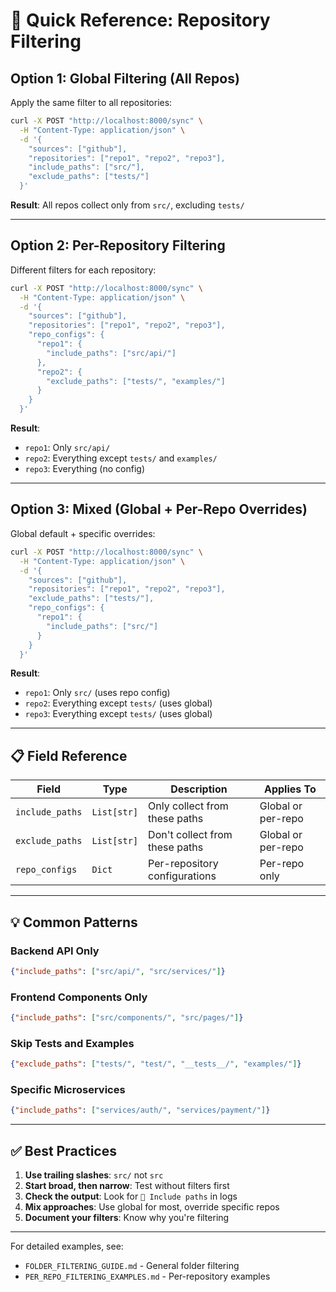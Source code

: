 # 🚀 Quick Reference: Repository Filtering

## Option 1: Global Filtering (All Repos)

Apply the same filter to all repositories:

```bash
curl -X POST "http://localhost:8000/sync" \
  -H "Content-Type: application/json" \
  -d '{
    "sources": ["github"],
    "repositories": ["repo1", "repo2", "repo3"],
    "include_paths": ["src/"],
    "exclude_paths": ["tests/"]
  }'
```

**Result**: All repos collect only from `src/`, excluding `tests/`

---

## Option 2: Per-Repository Filtering

Different filters for each repository:

```bash
curl -X POST "http://localhost:8000/sync" \
  -H "Content-Type: application/json" \
  -d '{
    "sources": ["github"],
    "repositories": ["repo1", "repo2", "repo3"],
    "repo_configs": {
      "repo1": {
        "include_paths": ["src/api/"]
      },
      "repo2": {
        "exclude_paths": ["tests/", "examples/"]
      }
    }
  }'
```

**Result**:
- `repo1`: Only `src/api/`
- `repo2`: Everything except `tests/` and `examples/`
- `repo3`: Everything (no config)

---

## Option 3: Mixed (Global + Per-Repo Overrides)

Global default + specific overrides:

```bash
curl -X POST "http://localhost:8000/sync" \
  -H "Content-Type: application/json" \
  -d '{
    "sources": ["github"],
    "repositories": ["repo1", "repo2", "repo3"],
    "exclude_paths": ["tests/"],
    "repo_configs": {
      "repo1": {
        "include_paths": ["src/"]
      }
    }
  }'
```

**Result**:
- `repo1`: Only `src/` (uses repo config)
- `repo2`: Everything except `tests/` (uses global)
- `repo3`: Everything except `tests/` (uses global)

---

## 📋 Field Reference

| Field | Type | Description | Applies To |
|-------|------|-------------|------------|
| `include_paths` | `List[str]` | Only collect from these paths | Global or per-repo |
| `exclude_paths` | `List[str]` | Don't collect from these paths | Global or per-repo |
| `repo_configs` | `Dict` | Per-repository configurations | Per-repo only |

---

## 💡 Common Patterns

### Backend API Only
```json
{"include_paths": ["src/api/", "src/services/"]}
```

### Frontend Components Only
```json
{"include_paths": ["src/components/", "src/pages/"]}
```

### Skip Tests and Examples
```json
{"exclude_paths": ["tests/", "test/", "__tests__/", "examples/"]}
```

### Specific Microservices
```json
{"include_paths": ["services/auth/", "services/payment/"]}
```

---

## ✅ Best Practices

1. **Use trailing slashes**: `src/` not `src`
2. **Start broad, then narrow**: Test without filters first
3. **Check the output**: Look for `📁 Include paths` in logs
4. **Mix approaches**: Use global for most, override specific repos
5. **Document your filters**: Know why you're filtering

---

For detailed examples, see:
- `FOLDER_FILTERING_GUIDE.md` - General folder filtering
- `PER_REPO_FILTERING_EXAMPLES.md` - Per-repository examples

